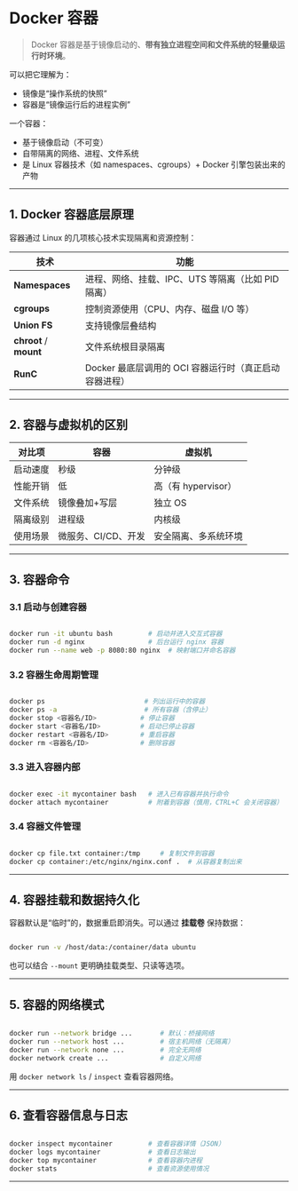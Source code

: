 # Docker 容器

> Docker 容器是基于镜像启动的、**带有独立进程空间和文件系统的轻量级运行时环境**。

可以把它理解为：
- 镜像是“操作系统的快照”
- 容器是“镜像运行后的进程实例”

一个容器：
- 基于镜像启动（不可变）
- 自带隔离的网络、进程、文件系统
- 是 Linux 容器技术（如 namespaces、cgroups）+ Docker 引擎包装出来的产物

---

## 1. Docker 容器底层原理

容器通过 Linux 的几项核心技术实现隔离和资源控制：

| 技术 | 功能 |
|------|------|
| **Namespaces** | 进程、网络、挂载、IPC、UTS 等隔离（比如 PID 隔离） |
| **cgroups** | 控制资源使用（CPU、内存、磁盘 I/O 等） |
| **Union FS** | 支持镜像层叠结构 |
| **chroot** / **mount** | 文件系统根目录隔离 |
| **RunC** | Docker 最底层调用的 OCI 容器运行时（真正启动容器进程） |

---

## 2. 容器与虚拟机的区别

| 对比项 | 容器 | 虚拟机 |
|--------|------|--------|
| 启动速度 | 秒级 | 分钟级 |
| 性能开销 | 低 | 高（有 hypervisor） |
| 文件系统 | 镜像叠加+写层 | 独立 OS |
| 隔离级别 | 进程级 | 内核级 |
| 使用场景 | 微服务、CI/CD、开发 | 安全隔离、多系统环境 |

---

## 3. 容器命令

### 3.1 启动与创建容器

```bash

docker run -it ubuntu bash         # 启动并进入交互式容器
docker run -d nginx                # 后台运行 nginx 容器
docker run --name web -p 8080:80 nginx  # 映射端口并命名容器
```

### 3.2 容器生命周期管理

```bash

docker ps                         # 列出运行中的容器
docker ps -a                      # 所有容器（含停止）
docker stop <容器名/ID>           # 停止容器
docker start <容器名/ID>          # 启动已停止容器
docker restart <容器名/ID>        # 重启容器
docker rm <容器名/ID>             # 删除容器
```

### 3.3 进入容器内部

```bash

docker exec -it mycontainer bash   # 进入已有容器并执行命令
docker attach mycontainer          # 附着到容器（慎用，CTRL+C 会关闭容器）
```

### 3.4 容器文件管理

```bash

docker cp file.txt container:/tmp     # 复制文件到容器
docker cp container:/etc/nginx/nginx.conf .  # 从容器复制出来
```

---

## 4. 容器挂载和数据持久化

容器默认是“临时”的，数据重启即消失。可以通过 **挂载卷** 保持数据：

```bash

docker run -v /host/data:/container/data ubuntu
```

也可以结合 `--mount` 更明确挂载类型、只读等选项。

---

## 5. 容器的网络模式

```bash

docker run --network bridge ...       # 默认：桥接网络
docker run --network host ...         # 宿主机网络（无隔离）
docker run --network none ...         # 完全无网络
docker network create ...             # 自定义网络
```

用 `docker network ls` / `inspect` 查看容器网络。

---

## 6. 查看容器信息与日志

```bash

docker inspect mycontainer         # 查看容器详情（JSON）
docker logs mycontainer            # 查看日志输出
docker top mycontainer             # 查看容器内进程
docker stats                       # 查看资源使用情况
```

---

